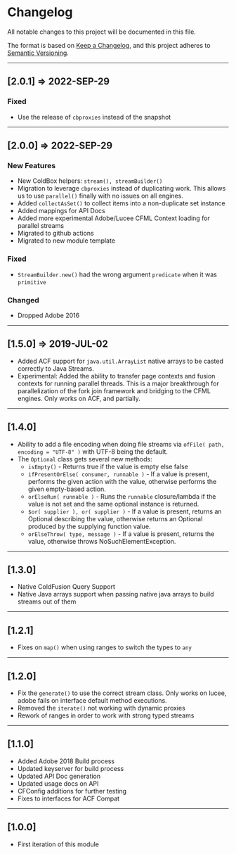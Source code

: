 # Changelog

All notable changes to this project will be documented in this file.

The format is based on [Keep a Changelog](https://keepachangelog.com/en/1.0.0/),
and this project adheres to [Semantic Versioning](https://semver.org/spec/v2.0.0.html).

----

## [2.0.1] => 2022-SEP-29

### Fixed

* Use the release of `cbproxies` instead of the snapshot

----

## [2.0.0] => 2022-SEP-29

### New Features

* New ColdBox helpers: `stream(), streamBuilder()`
* Migration to leverage `cbproxies` instead of duplicating work. This allows us to use `parallel()` finally with no issues on all engines.
* Added `collectAsSet()` to collect items into a non-duplicate set instance
* Added mappings for API Docs
* Added more experimental Adobe/Lucee CFML Context loading for parallel streams
* Migrated to github actions
* Migrated to new module template

### Fixed

* `StreamBuilder.new()` had the wrong argument `predicate` when it was `primitive`

### Changed

* Dropped Adobe 2016

----

## [1.5.0] => 2019-JUL-02

* Added ACF support for `java.util.ArrayList` native arrays to be casted correctly to Java Streams.
* Experimental: Added the ability to transfer page contexts and fusion contexts for running parallel threads. This is a major breakthrough for parallelization of the fork join framework and bridging to the CFML engines. Only works on ACF, and partially.

----

## [1.4.0]

* Ability to add a file encoding when doing file streams via `ofFile( path, encoding = "UTF-8" )` with UTF-8 being the default.
* The `Optional` class gets several new methods:
  * `isEmpty()` - Returns true if the value is empty else false
  * `ifPresentOrElse( consumer, runnable )` - If a value is present, performs the given action with the value, otherwise performs the given empty-based action.
  * `orElseRun( runnable )` - Runs the `runnable` closure/lambda if the value is not set and the same optional instance is returned.
  * `$or( supplier ), or( supplier )` - If a value is present, returns an Optional describing the value, otherwise returns an Optional produced by the supplying function value.
  * `orElseThrow( type, message )` - If a value is present, returns the value, otherwise throws NoSuchElementException.

----

## [1.3.0]

* Native ColdFusion Query Support
* Native Java arrays support when passing native java arrays to build streams out of them

----

## [1.2.1]

* Fixes on `map()` when using ranges to switch the types to `any`

----

## [1.2.0]

* Fix the `generate()` to use the correct stream class. Only works on lucee, adobe fails on interface default method executions.
* Removed the `iterate()` not working with dynamic proxies
* Rework of ranges in order to work with strong typed streams

----

## [1.1.0]

* Added Adobe 2018 Build process
* Updated keyserver for build process
* Updated API Doc generation
* Updated usage docs on API
* CFConfig additions for further testing
* Fixes to interfaces for ACF Compat

----

## [1.0.0]

* First iteration of this module
